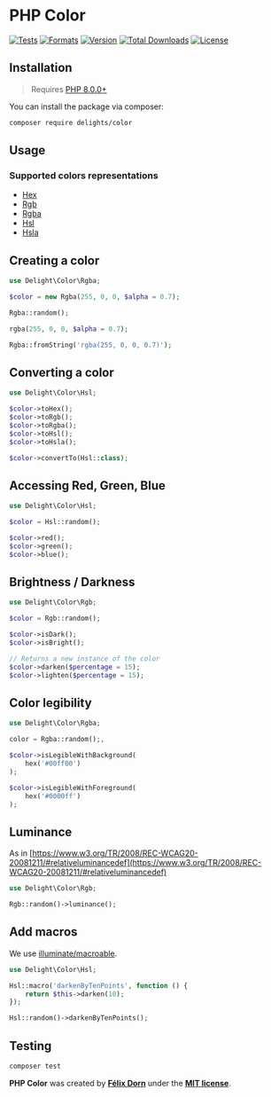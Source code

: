# PHP Color

[![Tests](https://github.com/felixdorn/php-color/actions/workflows/tests.yml/badge.svg?branch=master)](https://github.com/felixdorn/php-color/actions/workflows/tests.yml)
[![Formats](https://github.com/felixdorn/php-color/actions/workflows/formats.yml/badge.svg?branch=master)](https://github.com/felixdorn/php-color/actions/workflows/formats.yml)
[![Version](https://poser.pugx.org/felixdorn/php-color/version)](//packagist.org/packages/delights/color)
[![Total Downloads](https://poser.pugx.org/felixdorn/php-color/downloads)](//packagist.org/packages/delights/color)
[![License](https://poser.pugx.org/felixdorn/php-color/license)](//packagist.org/packages/delights/color)

## Installation

> Requires [PHP 8.0.0+](https://php.net/releases)

You can install the package via composer:

```bash
composer require delights/color
```

## Usage

### Supported colors representations

* [Hex](src/Hex.php)
* [Rgb](src/Rgb.php)
* [Rgba](src/Rgba.php)
* [Hsl](src/Hsl.php)
* [Hsla](src/Hsla.php)

## Creating a color

```php
use Delight\Color\Rgba;

$color = new Rgba(255, 0, 0, $alpha = 0.7);

Rgba::random();

rgba(255, 0, 0, $alpha = 0.7);

Rgba::fromString('rgba(255, 0, 0, 0.7)');
```

## Converting a color

```php
use Delight\Color\Hsl;

$color->toHex();
$color->toRgb();
$color->toRgba();
$color->toHsl();
$color->toHsla();

$color->convertTo(Hsl::class);
```

## Accessing Red, Green, Blue

```php
use Delight\Color\Hsl;

$color = Hsl::random();

$color->red();
$color->green();
$color->blue();
```

## Brightness / Darkness

```php
use Delight\Color\Rgb;

$color = Rgb::random();

$color->isDark();
$color->isBright();

// Returns a new instance of the color
$color->darken($percentage = 15);
$color->lighten($percentage = 15);
```

## Color legibility

```php
use Delight\Color\Rgba;

color = Rgba::random();,

$color->isLegibleWithBackground(
    hex('#00ff00')
);

$color->isLegibleWithForeground(
    hex('#0000ff')
);
```

## Luminance

As in [https://www.w3.org/TR/2008/REC-WCAG20-20081211/#relativeluminancedef](https://www.w3.org/TR/2008/REC-WCAG20-20081211/#relativeluminancedef)

```php
use Delight\Color\Rgb;

Rgb::random()->luminance();
```

## Add macros

We use [illuminate/macroable](https://github.com/illuminate/macroable).

```php
use Delight\Color\Hsl;

Hsl::macro('darkenByTenPoints', function () {
    return $this->darken(10);
});

Hsl::random()->darkenByTenPoints();
```


## Testing

```bash
composer test
```

**PHP Color** was created by **[Félix Dorn](https://twitter.com/afelixdorn)** under
the **[MIT license](https://opensource.org/licenses/MIT)**.
